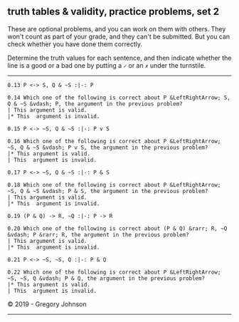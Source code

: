 ## truth tables & validity, practice problems, set 2

These are optional problems, and you can work on them with others. They won't count as part of your grade, and they can't be submitted. But you can check whether you have done them correctly.

Determine the truth values for each sentence, and then indicate whether the line is a good or a bad one by putting a `✓` or an `✗` under the turnstile.

---

~~~{.TruthTable .Validity system="magnusSL" options="turnstilemark nocounterexample autoAtoms" submission="none"}
0.13 P <-> S, Q & ~S :|-: P
~~~

~~~{.QualitativeProblem .MultipleChoice options="check" submission="none"}
0.14 Which one of the following is correct about P &LeftRightArrow; S, Q & ~S &vdash; P, the argument in the previous problem?
| This argument is valid.
|* This  argument is invalid.
~~~

~~~{.TruthTable .Validity system="magnusSL" options="turnstilemark nocounterexample autoAtoms" submission="none"}
0.15 P <-> ~S, Q & ~S :|-: P v S
~~~

~~~{.QualitativeProblem .MultipleChoice options="check" submission="none"}
0.16 Which one of the following is correct about P &LeftRightArrow; ~S, Q & ~S &vdash; P v S, the argument in the previous problem?
|* This argument is valid.
| This  argument is invalid.
~~~

~~~{.TruthTable .Validity system="magnusSL" options="turnstilemark nocounterexample autoAtoms" submission="none"}
0.17 P <-> ~S, Q & ~S :|-: P & S
~~~

~~~{.QualitativeProblem .MultipleChoice options="check" submission="none"}
0.18 Which one of the following is correct about P &LeftRightArrow; ~S, Q & ~S &vdash; P & S, the argument in the previous problem?
| This argument is valid.
|* This  argument is invalid.
~~~

~~~{.TruthTable .Validity system="magnusSL" options="turnstilemark nocounterexample autoAtoms" submission="none"}
0.19 (P & Q) -> R, ~Q :|-: P -> R
~~~

~~~{.QualitativeProblem .MultipleChoice options="check" submission="none"}
0.20 Which one of the following is correct about (P & Q) &rarr; R, ~Q &vdash; P &rarr; R, the argument in the previous problem?
| This argument is valid.
|* This  argument is invalid.
~~~

~~~{.TruthTable .Validity system="magnusSL" options="turnstilemark nocounterexample autoAtoms" submission="none"}
0.21 P <-> ~S, ~S, Q :|-: P & Q
~~~

~~~{.QualitativeProblem .MultipleChoice options="check" submission="none"}
0.22 Which one of the following is correct about P &LeftRightArrow; ~S, ~S, Q &vdash; P & Q, the argument in the previous problem?
|* This argument is valid.
| This  argument is invalid.
~~~

<p>&copy; 2019 - <script>document.write(new Date().getFullYear())</script> Gregory Johnson</p> 

---
